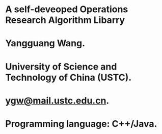 # A self-deveoped Operations Research Algorithm Libarry

# Yangguang Wang. 
# University of Science and Technology of China (USTC).
# ygw@mail.ustc.edu.cn.
# Programming language: C++/Java.
